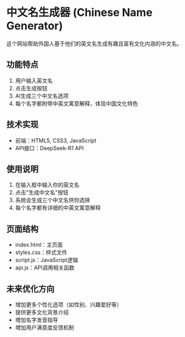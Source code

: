 # 中文名生成器 (Chinese Name Generator)

这个网站帮助外国人基于他们的英文名生成有趣且富有文化内涵的中文名。

## 功能特点

1. 用户输入英文名
2. 点击生成按钮
3. AI生成三个中文名选项
4. 每个名字都附带中英文寓意解释，体现中国文化特色

## 技术实现

- 前端：HTML5, CSS3, JavaScript
- API接口：DeepSeek-R1 API

## 使用说明

1. 在输入框中输入你的英文名
2. 点击"生成中文名"按钮
3. 系统会生成三个中文名供你选择
4. 每个名字都有详细的中英文寓意解释

## 页面结构

- index.html：主页面
- styles.css：样式文件
- script.js：JavaScript逻辑
- api.js：API调用相关函数

## 未来优化方向

- 增加更多个性化选项（如性别、兴趣爱好等）
- 提供更多文化背景介绍
- 增加名字发音指导
- 增加用户满意度反馈机制
